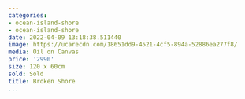 ```yaml
---
categories:
- ocean-island-shore
- ocean-island-shore
date: 2022-04-09 13:18:38.511440
image: https://ucarecdn.com/18651dd9-4521-4cf5-894a-52886ea277f8/
media: Oil on Canvas
price: '2990'
size: 120 x 60cm
sold: Sold
title: Broken Shore
...
```

